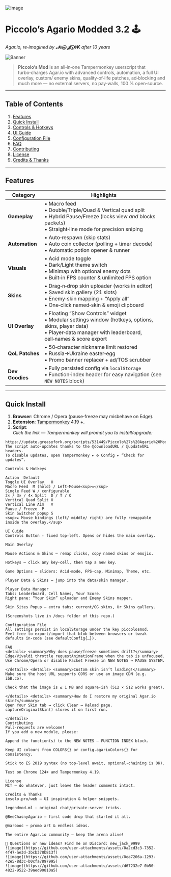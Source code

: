 ![image](https://github.com/user-attachments/assets/fc5cda4a-49f7-413a-834d-51f2b57cb4bd)
# Piccolo’s Agario Modded 3.2 🕹️  
_Agar.io, re‑imagined by **𝓝𝑒ⓦ 𝓙ⓐ¢K** after 10 years_

![Banner](https://i.ibb.co/zWcCmyf/pm3.gif)

> **Piccolo’s Mod** is an all‑in‑one Tampermonkey userscript that turbo‑charges Agar.io with advanced controls, automation, a full UI overlay, custom/ enemy skins, quality‑of‑life patches, ad‑blocking and much more — no external servers, no pay‑walls, 100 % open‑source.

---

## Table of Contents
1. [Features](#features)
2. [Quick Install](#quick-install)
3. [Controls & Hotkeys](#controls--hotkeys)
4. [UI Guide](#ui-guide)
5. [Configuration File](#configuration-file)
6. [FAQ](#faq)
7. [Contributing](#contributing)
8. [License](#license)
9. [Credits & Thanks](#credits--thanks)

---

## Features
| Category | Highlights |
|----------|------------|
| **Gameplay** | • Macro feed<br>• Double/Triple/Quad & Vertical quad split<br>• Hybrid Pause/Freeze (locks view _and_ blocks packets)<br>• Straight‑line mode for precision sniping |
| **Automation** | • Auto‑respawn (skip stats)<br>• Auto coin collector (polling + timer decode)<br>• Automatic potion opener & runner |
| **Visuals** | • Acid mode toggle<br>• Dark/Light theme switch<br>• Minimap with optional enemy dots<br>• Built‑in FPS counter & unlimited FPS option |
| **Skins** | • Drag‑n‑drop skin uploader (works in editor)<br>• Saved skin gallery (21 slots)<br>• Enemy‑skin mapping + “Apply all”<br>• One‑click named‑skin & emoji clipboard |
| **UI Overlay** | • Floating “Show Controls” widget<br>• Modular settings window (hotkeys, options, skins, player data)<br>• Player‑data manager with leaderboard, cell‑names & score export |
| **QoL Patches** | • 50‑character nickname limit restored<br>• Russia→Ukraine easter‑egg<br>• Promo banner replacer + ad/TOS scrubber |
| **Dev Goodies** | • Fully persisted config via `localStorage`<br>• Function‑index header for easy navigation (see `NEW NOTES` block) |

---

## Quick Install
1. **Browser**: Chrome / Opera (pause‑freeze may misbehave on Edge).  
2. **Extension**: [Tampermonkey](https://www.tampermonkey.net/) 4.19 +.  
3. **Script**:  
   *Click the link — Tampermonkey will prompt you to install/upgrade:*

```text
https://update.greasyfork.org/scripts/531449/Piccolo%27s%20Agario%20Mod.user.js
The script auto‑updates thanks to the @downloadURL / @updateURL headers.
To disable updates, open Tampermonkey ▸ ⚙ Config ▸ “Check for updates”.

Controls & Hotkeys

Action	Default
Toggle UI Overlay	H
Macro Feed	M (hold) / Left‑Mouse<sup>★</sup>
Single Feed	W / configurable
2× / 3× / 4× Split	D / T / Q
Vertical Quad Split	U
Vertical Line Aim	V
Pause / Freeze	P
Skin Switcher popup	S
<sup>★ Mouse bindings (left/ middle/ right) are fully remappable inside the overlay.</sup>

UI Guide
Controls Button ‑ fixed top‑left. Opens or hides the main overlay.

Main Overlay

Mouse Actions & Skins – remap clicks, copy named skins or emojis.

Hotkeys – click any key‑cell, then tap a new key.

Game Options – sliders: Acid‑mode, FPS‑cap, Minimap, Theme, etc.

Player Data & Skins – jump into the data/skin manager.

Player Data Manager
Tabs: Leaderboard, Cell Names, Your Score.
Right pane: “Your Skin” uploader and Enemy Skins mapper.

Skin Sites Popup – extra tabs: current/OG skins, Ur Skins gallery.

(Screenshots live in /docs folder of this repo.)

Configuration File
All settings persist in localStorage under the key piccolosmod.
Feel free to export/import that blob between browsers or tweak defaults in‑code (see defaultConfig{…}).

FAQ
<details> <summary>Why does pause/freeze sometimes drift?</summary>
Edge/Vivaldi throttle requestAnimationFrame when the tab is unfocused.
Use Chrome/Opera or disable Packet Freeze in NEW NOTES → PAUSE SYSTEM.

</details> <details> <summary>Custom skin isn’t loading!</summary>
Make sure the host URL supports CORS or use an image CDN (e.g. ibB.co).

Check that the image is ≤ 1 MB and square-ish (512 × 512 works great).

</details> <details> <summary>How do I restore my original Agar.io skin?</summary>
Open Your Skin tab → click Clear → Reload page.
captureOriginalSkin() stores it on first run.

</details>
Contributing
Pull‑requests are welcome!
If you add a new module, please:

Append the function(s) to the NEW NOTES – FUNCTION INDEX block.

Keep UI colours from COLORS{} or config.agarioColors{} for consistency.

Stick to ES 2019 syntax (no top‑level await, optional‑chaining is OK).

Test on Chrome 124+ and Tampermonkey 4.19.

License
MIT – do whatever, just leave the header comments intact.

Credits & Thanks
imsolo.pro/web – UI inspiration & helper snippets.

legendmod.ml – original chat/private‑server tricks.

@BeeChasnyAgario – first code drop that started it all.

@maroooc – promo art & endless ideas.

The entire Agar.io community – keep the arena alive!

💬 Questions or new ideas? Find me on Discord: new_jack_9999
![image](https://github.com/user-attachments/assets/0a2cd3c3-7352-4f47-ae3d-3bcb378b813f)
![image](https://github.com/user-attachments/assets/0ea7206a-1293-42e5-8d3c-b0cfa7897995)
![image](https://github.com/user-attachments/assets/d67232e7-0b50-4822-9522-39aed90810a5)



